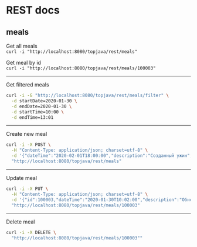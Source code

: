 # REST docs

## meals

Get all meals  
`curl -i "http://localhost:8080/topjava/rest/meals"`

Get meal by id  
`curl -i "http://localhost:8080/topjava/rest/meals/100003"`

---
Get filtered meals

```sh
curl -i -G "http://localhost:8080/topjava/rest/meals/filter" \
  -d startDate=2020-01-30 \
  -d endDate=2020-01-30 \
  -d startTime=10:00 \
  -d endTime=13:01
```

---
Create new meal

```sh
curl -i -X POST \
  -H "Content-Type: application/json; charset=utf-8" \
  -d '{"dateTime":"2020-02-01T18:00:00","description":"Созданный ужин","calories":300}' \
  "http://localhost:8080/topjava/rest/meals"
```

---
Update meal

```sh
curl -i -X PUT \
  -H "Content-Type: application/json; charset=utf-8" \
  -d '{"id":100003,"dateTime":"2020-01-30T10:02:00","description":"Обновленный завтрак","calories":200}' \
  "http://localhost:8080/topjava/rest/meals/100003"
```

---
Delete meal

```sh
curl -i -X DELETE \
  "http://localhost:8080/topjava/rest/meals/100003""
```
